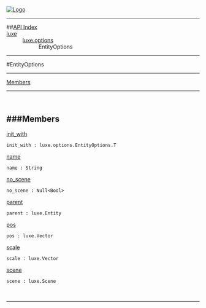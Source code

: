 
[![Logo](../../../images/logo.png)](../../../index.html)

---


##[API Index](../../../api/index.html#luxe.options)   
[luxe](../)     
&emsp;&emsp;&emsp;[luxe.options](./)   
&emsp;&emsp;&emsp;&emsp;&emsp;&emsp;EntityOptions

---

#EntityOptions


---


[Members](#Members)   


---

&nbsp;   

<a class="lift" name="Members" ></a>
###Members   
---
<a class="lift" name="init_with" href="#init_with">init_with</a>



`init_with : luxe.options.EntityOptions.T`

<span class="small_desc_flat">  </span>   

<a class="lift" name="name" href="#name">name</a>



`name : String`

<span class="small_desc_flat">  </span>   

<a class="lift" name="no_scene" href="#no_scene">no_scene</a>



`no_scene : Null<Bool>`

<span class="small_desc_flat">  </span>   

<a class="lift" name="parent" href="#parent">parent</a>



`parent : luxe.Entity`

<span class="small_desc_flat">  </span>   

<a class="lift" name="pos" href="#pos">pos</a>



`pos : luxe.Vector`

<span class="small_desc_flat">  </span>   

<a class="lift" name="scale" href="#scale">scale</a>



`scale : luxe.Vector`

<span class="small_desc_flat">  </span>   

<a class="lift" name="scene" href="#scene">scene</a>



`scene : luxe.Scene`

<span class="small_desc_flat">  </span>   



&nbsp;
&nbsp;
&nbsp;

---  


&nbsp;   
&nbsp;   